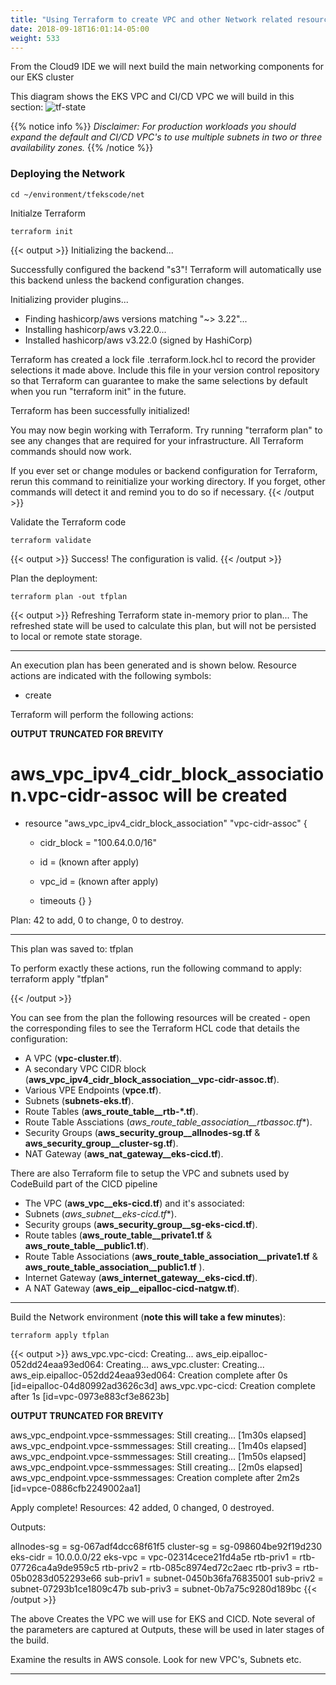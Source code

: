 ```yaml
---
title: "Using Terraform to create VPC and other Network related resources"
date: 2018-09-18T16:01:14-05:00
weight: 533
---
```



From the Cloud9 IDE we will next build the main networking components for our EKS cluster

This diagram shows the EKS VPC and CI/CD VPC we will build in this section: 
![tf-state](/images/andyt/net-1.jpg)


{{% notice info %}}
*Disclaimer: For production workloads you should expand the default and CI/CD VPC's to use multiple subnets in two or three availability zones.*
{{% /notice %}}

### Deploying the Network

```
cd ~/environment/tfekscode/net 
```

Initialze Terraform

```
terraform init
```
{{< output >}}
Initializing the backend...

Successfully configured the backend "s3"! Terraform will automatically
use this backend unless the backend configuration changes.

Initializing provider plugins...
- Finding hashicorp/aws versions matching "~> 3.22"...
- Installing hashicorp/aws v3.22.0...
- Installed hashicorp/aws v3.22.0 (signed by HashiCorp)

Terraform has created a lock file .terraform.lock.hcl to record the provider
selections it made above. Include this file in your version control repository
so that Terraform can guarantee to make the same selections by default when
you run "terraform init" in the future.

Terraform has been successfully initialized!

You may now begin working with Terraform. Try running "terraform plan" to see
any changes that are required for your infrastructure. All Terraform commands
should now work.

If you ever set or change modules or backend configuration for Terraform,
rerun this command to reinitialize your working directory. If you forget, other
commands will detect it and remind you to do so if necessary.
{{< /output >}}

Validate the Terraform code
```
terraform validate
```
{{< output >}}
Success! The configuration is valid.
{{< /output >}}

Plan the deployment:
```
terraform plan -out tfplan
```
{{< output >}}
Refreshing Terraform state in-memory prior to plan...
The refreshed state will be used to calculate this plan, but will not be
persisted to local or remote state storage.


------------------------------------------------------------------------

An execution plan has been generated and is shown below.
Resource actions are indicated with the following symbols:
  + create

Terraform will perform the following actions:


**OUTPUT TRUNCATED FOR BREVITY**


  # aws_vpc_ipv4_cidr_block_association.vpc-cidr-assoc will be created
  + resource "aws_vpc_ipv4_cidr_block_association" "vpc-cidr-assoc" {
      + cidr_block = "100.64.0.0/16"
      + id         = (known after apply)
      + vpc_id     = (known after apply)

      + timeouts {}
    }

Plan: 42 to add, 0 to change, 0 to destroy.

------------------------------------------------------------------------

This plan was saved to: tfplan

To perform exactly these actions, run the following command to apply:
    terraform apply "tfplan"

{{< /output >}}

You can see from the plan the following resources will be created - open the corresponding files to see the Terraform HCL code that details the configuration:

* A VPC (**vpc-cluster.tf**).
* A secondary VPC CIDR block (**aws_vpc_ipv4_cidr_block_association__vpc-cidr-assoc.tf**).
* Various VPE Endpoints (__vpce.tf__).
* Subnets (**subnets-eks.tf**).
* Route Tables (**aws_route_table__rtb-*.tf**).
* Route Table Assciations (**aws_route_table_association__rtbassoc*.tf**).
* Security Groups (**aws_security_group__allnodes-sg.tf** & **aws_security_group__cluster-sg.tf**).
* NAT Gateway (**aws_nat_gateway__eks-cicd.tf**).

There are also Terraform file to setup the VPC and subnets used by CodeBuild part of the CICD pipeline

* The VPC (**aws_vpc__eks-cicd.tf**) and it's associated:
* Subnets (**aws_subnet__eks-cicd*.tf**).
* Security groups (**aws_security_group__sg-eks-cicd.tf**).
* Route tables (**aws_route_table__private1.tf** & **aws_route_table__public1.tf**).
* Route Table Associations (**aws_route_table_association__private1.tf** & **aws_route_table_association__public1.tf** ).
* Internet Gateway (**aws_internet_gateway__eks-cicd.tf**).
* A NAT Gateway (**aws_eip__eipalloc-cicd-natgw.tf**).

----

Build the Network environment (**note this will take a few minutes**):

```
terraform apply tfplan
```
{{< output >}}
aws_vpc.vpc-cicd: Creating...
aws_eip.eipalloc-052dd24eaa93ed064: Creating...
aws_vpc.cluster: Creating...
aws_eip.eipalloc-052dd24eaa93ed064: Creation complete after 0s [id=eipalloc-04d80992ad3626c3d]
aws_vpc.vpc-cicd: Creation complete after 1s [id=vpc-0973e883cf3e8623b]

**OUTPUT TRUNCATED FOR BREVITY**

aws_vpc_endpoint.vpce-ssmmessages: Still creating... [1m30s elapsed]
aws_vpc_endpoint.vpce-ssmmessages: Still creating... [1m40s elapsed]
aws_vpc_endpoint.vpce-ssmmessages: Still creating... [1m50s elapsed]
aws_vpc_endpoint.vpce-ssmmessages: Still creating... [2m0s elapsed]
aws_vpc_endpoint.vpce-ssmmessages: Creation complete after 2m2s [id=vpce-0886cfb2249002aa1]

Apply complete! Resources: 42 added, 0 changed, 0 destroyed.

Outputs:

allnodes-sg = sg-067adf4dcc68f61f5
cluster-sg = sg-098604be92f19d230
eks-cidr = 10.0.0.0/22
eks-vpc = vpc-02314cece21fd4a5e
rtb-priv1 = rtb-07726ca4a9de959c5
rtb-priv2 = rtb-085c8974ed72c2aec
rtb-priv3 = rtb-05b0283d052293e66
sub-priv1 = subnet-0450b36fa76835001
sub-priv2 = subnet-07293b1ce1809c47b
sub-priv3 = subnet-0b7a75c9280d189bc
{{< /output >}}


The above Creates the VPC we will use for EKS and CICD.
Note several of the parameters are captured at Outputs, these will be used in later stages of the build.

Examine the results in AWS console. Look for new VPC's, Subnets etc.


-----






